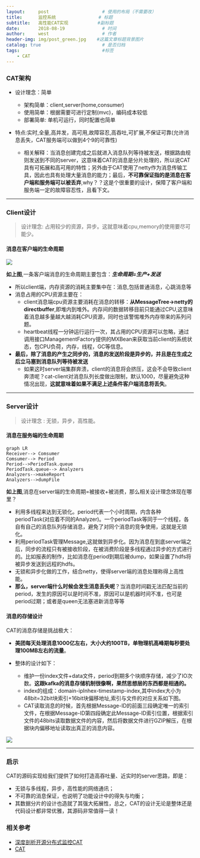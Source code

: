 ```yaml
---
layout:     post                    # 使用的布局（不需要改）
title:      监控系统                # 标题
subtitle:   高性能CAT实现           #副标题
date:       2018-08-19              # 时间
author:     west                    # 作者
header-img: img/post_green.jpg    #这篇文章标题背景图片
catalog: true                       # 是否归档
tags:                               #标签
    - CAT
---
```

### CAT架构

- 设计理念：简单
    - 架构简单：client,server(home,consumer)
    - 使用简单：根据需要可进行定制(mvc)，编码成本较低
    - 部署简单: 单机可运行，同时配置也简单

- 特点:实时,全量,高并发，高可用,故障容忍,高吞吐,可扩展,不保证可靠(允许消息丢失，CAT服务端可以做到4个9的可靠性)
    - 相关解释：当消息创建完成之后就进入消息队列等待被发送，根据路由规则发送到不同的server，这意味着CAT的消息是分片处理的，所以说CAT具有可拓展和高可用的特性；另外由于CAT使用了netty作为消息传输工具，因此也具有处理大量消息的能力；最后，**不可靠保证指的是消息在客户端和服务端可以被丢弃**,why？？这是个很重要的设计，保障了客户端和服务端一定的故障容忍性，且看下文。


---


### Client设计

> 设计理念: 占用较少的资源，异步。这就意味着cpu,memory的使用要尽可能少。

#### 消息在客户端的生命周期

![](https://tech.meituan.com/img/cat/client01.png)

**如上图**,一条客户端消息的生命周期主要包含：***生命周期=生产+发送***

- 所以client端，内存资源的消耗主要集中在：消息,包括普通消息，心跳消息等
- 消息占用的CPU资源主要在：
    - client消息端cpu资源主要消耗在消息的转移：**从MessageTree->netty的directbuffer**,即堆内到堆外。内存间的数据转移目前只能通过CPU,这意味着消息越多量越大越消耗CPU资源，同时也该警惕堆外内存带来的系列问题。
    - heartbeat线程一分钟运行运行一次，其占用的CPU资源可以忽略，通过调用接口ManagementFactory提供的MXBean来获取当前client的系统状态，包CPU负荷，内存，线程，GC等信息。
- **最后，除了消息的产生之同步的，消息的发送阶段是异步的，并且是在生成之后立马塞到消息队列等待被发送**
    - 如果这时server端集群奔溃，client的消息将会挤压，这会不会导致client奔溃呢？cat-client对消息队列长度做出限制，默认1000，尽量避免这种情况出现，**这就意味着如果不满足上述条件客户端消息将丢失**。 


---

### Server设计
> 设计理念 : 无锁，异步，高性能。

#### 消息在服务端的生命周期

```
graph LR
Receiver--> Comsumer
Comsumer--> Period
Period-->PeriodTask.queue
PeriodTask.queue--> Analyzers
Analyzers-->makeReport
Analyzers-->dumpFile
```

**如上图**,消息在server端的生命周期=被接收+被消费，那么相关设计理念体现在哪里？
- 利用多线程来达到无锁化。period代表一个小时周期，内含各种periodTask(对应着不同的Analyzer)。一个periodTask等同于一个线程，各自有自己的消息队列存储消息，避免了对同个消息的竞争使用，这就是无锁化。
- 利用periodTask管理Message,这就做到异步化。因为消息在到底server端之后，同步的流程只有被接收阶段，在被消费阶段是多线程通过异步的方式进行的。比如报表的制作，比如消息在period到期后被dump，如果设置了hdfs将被异步发送到远程的hdfs。
- 无锁和异步化做的工作，结合netty，使得server端的消息处理称得上高性能。
- **那么，server端什么时候会发生消息丢失呢**？当消息时间戳无法匹配当前的period，发生的原因可以是时间不准，原因可以是机器时间不准，也可是period过期；或者是queen无法塞进新消息等等

#### 消息的存储设计

CAT的消息存储是挑战极大：
- **美团每天处理消息1000亿左右，大小大约100TB，单物理机高峰期每秒要处理100MB左右的流量**。

- 整体的设计如下：
    - 维护一份index文件+data文件，period到期多个块顺序存储，减少了IO次数。**这跟kafka的消息存储机制很像啊，果然思想层的东西都是相通的。**
    - index的组成：domain-ipInhex-timestamp-index,其中index大小为48bit=32bit块索引+16bit块偏移地址,索引与文件的对应关系如下图。
    - CAT读取消息的时候，首先根据Message-ID的前面三段确定唯一的索引文件，在根据Message-ID第四段确定此Message-ID索引位置，根据索引文件的48bits读取数据文件的内容，然后将数据文件进行GZIP解压，在根据块内偏移地址读取出真正的消息内容。


![](https://tech.meituan.com/img/cat/server05.png)


---

### 启示

CAT的源码实现给我们提供了如何打造高吞吐量、近实时的server思路，即是：
- 无锁与多线程，异步，高性能的网络通讯；
- 不可靠的消息保证，也说明了功能设计中的得失与均衡；
- 其数据分片的设计也造就了其强大拓展性，总之，CAT的设计无论是整体还是代码设计都非常优雅，其源码非常值得一读！


### 相关参考

- [深度剖析开源分布式监控CAT](https://tech.meituan.com/CAT_in_Depth_Java_Application_Monitoring.html)
- [CAT](https://github.com/dianping/cat)
